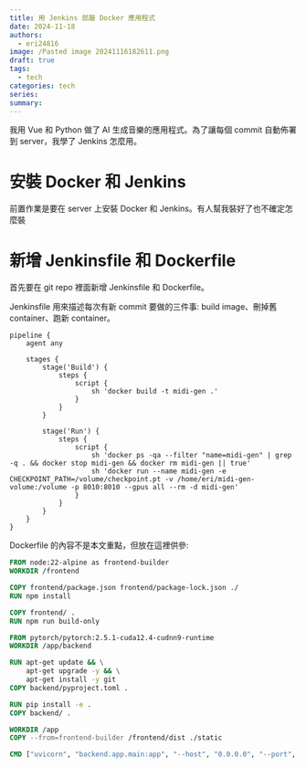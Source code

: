 ```yaml
---
title: 用 Jenkins 部屬 Docker 應用程式
date: 2024-11-18
authors:
  - eri24816
image: /Pasted image 20241116182611.png
draft: true
tags:
  - tech
categories: tech
series: 
summary:
---
```

我用 Vue 和 Python 做了 AI 生成音樂的應用程式。為了讓每個 commit 自動佈署到 server，我學了 Jenkins 怎麼用。

# 安裝 Docker 和 Jenkins

前置作業是要在 server 上安裝 Docker 和 Jenkins。有人幫我裝好了也不確定怎麼裝
# 新增 Jenkinsfile 和 Dockerfile
首先要在 git repo 裡面新增 Jenkinsfile 和 Dockerfile。

Jenkinsfile 用來描述每次有新 commit 要做的三件事: build image、刪掉舊 container、跑新 container。
```Jenkinsfile
pipeline {
    agent any

    stages {
        stage('Build') {
            steps {
                script {
                    sh 'docker build -t midi-gen .'
                }
            }
        }

        stage('Run') {
            steps { 
                script {
                    sh 'docker ps -qa --filter "name=midi-gen" | grep -q . && docker stop midi-gen && docker rm midi-gen || true'
                    sh 'docker run --name midi-gen -e CHECKPOINT_PATH=/volume/checkpoint.pt -v /home/eri/midi-gen-volume:/volume -p 8010:8010 --gpus all --rm -d midi-gen' 
                }
            }
        }
    }
}
```

Dockerfile 的內容不是本文重點，但放在這裡供參:
```Dockerfile
FROM node:22-alpine as frontend-builder
WORKDIR /frontend

COPY frontend/package.json frontend/package-lock.json ./
RUN npm install

COPY frontend/ .
RUN npm run build-only

FROM pytorch/pytorch:2.5.1-cuda12.4-cudnn9-runtime
WORKDIR /app/backend

RUN apt-get update && \
    apt-get upgrade -y && \
    apt-get install -y git
COPY backend/pyproject.toml .

RUN pip install -e .
COPY backend/ .

WORKDIR /app
COPY --from=frontend-builder /frontend/dist ./static

CMD ["uvicorn", "backend.app.main:app", "--host", "0.0.0.0", "--port", "8010"]
```
